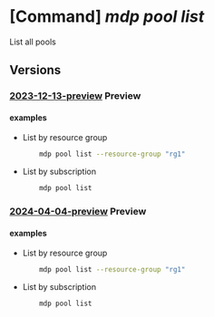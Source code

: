 # [Command] _mdp pool list_

List all pools

## Versions

### [2023-12-13-preview](/Resources/mgmt-plane/L3N1YnNjcmlwdGlvbnMve30vcHJvdmlkZXJzL21pY3Jvc29mdC5kZXZvcHNpbmZyYXN0cnVjdHVyZS9wb29scw==/2023-12-13-preview.xml) **Preview**

<!-- mgmt-plane /subscriptions/{}/providers/microsoft.devopsinfrastructure/pools 2023-12-13-preview -->
<!-- mgmt-plane /subscriptions/{}/resourcegroups/{}/providers/microsoft.devopsinfrastructure/pools 2023-12-13-preview -->

#### examples

- List by resource group
    ```bash
        mdp pool list --resource-group "rg1"
    ```

- List by subscription
    ```bash
        mdp pool list
    ```

### [2024-04-04-preview](/Resources/mgmt-plane/L3N1YnNjcmlwdGlvbnMve30vcHJvdmlkZXJzL21pY3Jvc29mdC5kZXZvcHNpbmZyYXN0cnVjdHVyZS9wb29scw==/2024-04-04-preview.xml) **Preview**

<!-- mgmt-plane /subscriptions/{}/providers/microsoft.devopsinfrastructure/pools 2024-04-04-preview -->
<!-- mgmt-plane /subscriptions/{}/resourcegroups/{}/providers/microsoft.devopsinfrastructure/pools 2024-04-04-preview -->

#### examples

- List by resource group
    ```bash
        mdp pool list --resource-group "rg1"
    ```

- List by subscription
    ```bash
        mdp pool list
    ```
